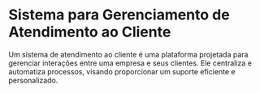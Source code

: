 # Sistema para Gerenciamento de Atendimento ao Cliente #

Um sistema de atendimento ao cliente é uma plataforma projetada para gerenciar interações entre uma empresa e seus clientes. Ele centraliza e automatiza processos, visando proporcionar um suporte eficiente e personalizado.



